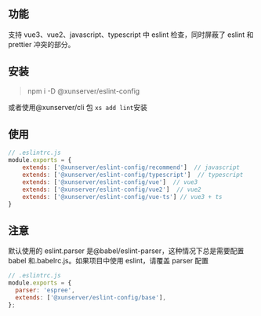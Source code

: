 ## 功能

支持 vue3、vue2、javascript、typescript 中 eslint 检查，同时屏蔽了 eslint 和 prettier 冲突的部分。

## 安装

> npm i -D @xunserver/eslint-config

或者使用@xunserver/cli 包 `xs add lint`安装

## 使用

```js
// .eslintrc.js
module.exports = {
    extends: ['@xunserver/eslint-config/recommend']  // javascript
    extends: ['@xunserver/eslint-config/typescript']  // typescript
    extends: ['@xunserver/eslint-config/vue']  // vue3
    extends: ['@xunserver/eslint-config/vue2']  // vue2
    extends: ['@xunserver/eslint-config/vue-ts'] // vue3 + ts
}
```

## 注意

默认使用的 eslint.parser 是@babel/eslint-parser，这种情况下总是需要配置 babel 和.babelrc.js。如果项目中使用 eslint，请覆盖 parser 配置

```js
// .eslintrc.js
module.exports = {
  parser: 'espree',
  extends: ['@xunserver/eslint-config/base'],
};
```
